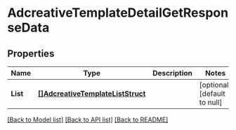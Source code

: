 # AdcreativeTemplateDetailGetResponseData

## Properties
Name | Type | Description | Notes
------------ | ------------- | ------------- | -------------
**List** | [**[]AdcreativeTemplateListStruct**](adcreative_template_list_struct.md) |  | [optional] [default to null]

[[Back to Model list]](../README.md#documentation-for-models) [[Back to API list]](../README.md#documentation-for-api-endpoints) [[Back to README]](../README.md)


